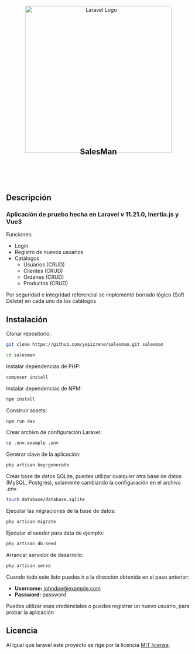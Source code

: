 <p align="center"><a href="https://laravel.com" target="_blank"><img src="https://raw.githubusercontent.com/laravel/art/master/logo-lockup/5%20SVG/2%20CMYK/1%20Full%20Color/laravel-logolockup-cmyk-red.svg" width="400" alt="Laravel Logo"></a></p>

<h2 align="center" style="margin-bottom:100px;margin-top:-30px; border:none">
  SalesMan
</h2>

## Descripción

### Aplicación de prueba hecha en Laravel v 11.21.0, Inertia.js y Vue3

Funciones: 
- Login
- Registro de nuevos usuarios
- Catálogos
  - Usuarios (CRUD)
  - Clientes (CRUD)
  - Ordenes (CRUD)
  - Productos (CRUD)


Por seguridad e integridad referencial se implementó borrado lógico (Soft Delete) en cada uno de los catálogos


## Instalación

Clonar repositorio:

```sh
git clone https://github.com/yepizrene/salesman.git salesman

cd salesman
```

Instalar dependencias de PHP:

```sh
composer install
```

Instalar dependencias de NPM:

```sh
npm install
```

Construir assets:

```sh
npm run dev
```

Crear archivo de configuración Laravel:

```sh
cp .env.example .env
```

Generar clave de la aplicación:

```sh
php artisan key:generate
```

Crear base de datos SQLite, puedes utilizar cualquier otra base de datos (MySQL, Postgres), solamente cambiando la configuración en el archivo .env

```sh
touch database/database.sqlite
```

Ejecutar las migraciones de la base de datos:

```sh
php artisan migrate
```

Ejecutar el seeder para data de ejemplo:

```sh
php artisan db:seed
```

Arrancar servidor de desarrollo:

```sh
php artisan serve
```

Cuando todo este listo puedes ir a la dirección obtenida en el paso anterior:

- **Username:** johndoe@example.com
- **Password:** password

Puedes utilizar esas credenciales o puedes registrar un nuevo usuario, para probar la aplicación 

## Licencia
Al igual que laravel este proyecto se rige por la licencia [MIT license](https://opensource.org/licenses/MIT).
